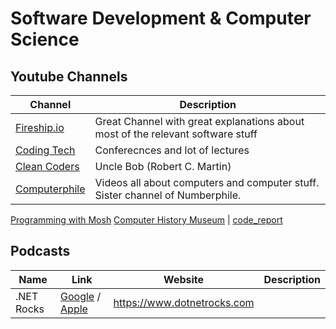 # Software Development & Computer Science 
## Youtube Channels
Channel | Description
------- | -----------
[Fireship.io](https://www.youtube.com/channel/UCsBjURrPoezykLs9EqgamOA) | Great Channel with great explanations about most of the relevant software stuff
[Coding Tech](https://www.youtube.com/channel/UCtxCXg-UvSnTKPOzLH4wJaQ) | Conferecnces and lot of lectures
[Clean Coders](https://www.youtube.com/channel/UCfaJt1SFvmSfjL2iKX-ZuBA) | Uncle Bob (Robert C. Martin)
[Computerphile](https://www.youtube.com/channel/UC9-y-6csu5WGm29I7JiwpnA) | Videos all about computers and computer stuff. Sister channel of Numberphile.
[Programming with Mosh](https://www.youtube.com/user/programmingwithmosh)
[Computer History Museum](https://www.youtube.com/user/ComputerHistory) | 
[code_report](https://www.youtube.com/channel/UC1kBxkk2bcG78YBX7LMl9pQ)


## Podcasts

Name | Link | Website | Description
---- | ---- | ------- | ----------- 
.NET Rocks | [Google](https://podcasts.google.com/feed/aHR0cDovL3d3dy5wd29wLmNvbS9mZWVkLmFzcHg_c2hvdz1kb3RuZXRyb2NrcyZmaWxldHlwZT1tYXN0ZXI) / [Apple](https://podcasts.apple.com/il/podcast/net-rocks/id127976205) | https://www.dotnetrocks.com | |
